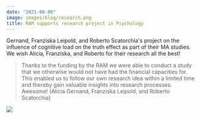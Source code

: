 ```yaml
---
date: "2021-08-06"
image: images/blog/research.png
title: RAM supports research project in Psychology
---
```


Gernand, Franziska Leipold, and Roberto Scatorchia's project on the influence of cognitive load on the truth effect as part of their MA studies. We wish Alicia, Franziska, and Roberto for their research all the best!

> Thanks to the funding by the RAM we were able to conduct a study that we otherwise would not have had the financial capacities for.
This enabled us to follow our own research idea within a limited time and thereby gain valuable insights into research processes. Awesome! (Alicia Gernand, Franziska Leipold, and Roberto Scatorchia)

![](/images/portfolio/psych-group-funding.jpeg)